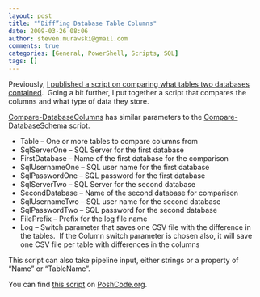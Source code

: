```yaml
---
layout: post
title: "“Diff”ing Database Table Columns"
date: 2009-03-26 08:06
author: steven.murawski@gmail.com
comments: true
categories: [General, PowerShell, Scripts, SQL]
tags: []
---
```



Previously, [I published a script on comparing what tables two databases contained](/blog/2009/02/comparing-database-schemas).&#160; Going a bit further, I put together a script that compares the columns and what type of data they store.



<a href="http://poshcode.org/974" target="_blank">Compare-DatabaseColumns</a> has similar parameters to the <a href="http://poshcode.org/865" target="_blank">Compare-DatabaseSchema</a> script.



*   Table – One or more tables to compare columns from
*   SqlServerOne – SQL Server for the first database 
*   FirstDatabase – Name of the first database for the comparison 
*   SqlUsernameOne – SQL user name for the first database 
*   SqlPasswordOne – SQL password for the first database 
*   SqlServerTwo – SQL Server for the second database 
*   SecondDatabase – Name of the second database for comparison 
*   SqlUsernameTwo – SQL user name for the second database 
*   SqlPasswordTwo – SQL password for the second database 
*   FilePrefix – Prefix for the log file name 
*   Log – Switch parameter that saves one CSV file with the difference in the tables.&#160; If the Column switch parameter is chosen also, it will save one CSV file per table with differences in the columns 


This script can also take pipeline input, either strings or a property of “Name” or “TableName”.



You can find <a href="http://poshcode.org/974" target="_blank">this script</a> on <a href="http://poshcode.org" target="_blank">PoshCode.org</a>.

